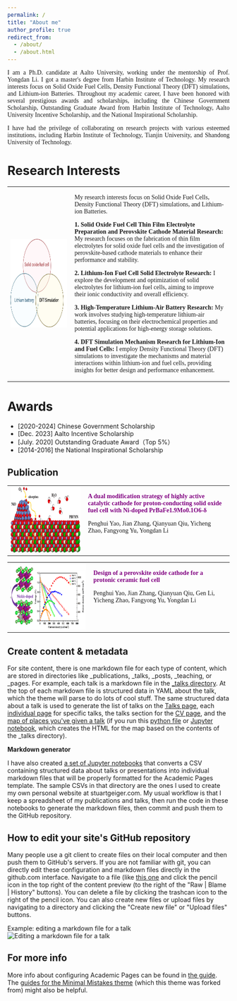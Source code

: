```yaml
---
permalink: /
title: "About me"
author_profile: true
redirect_from: 
  - /about/
  - /about.html
---
```

<p style="text-align: justify; font-family: 'Times New Roman', Times, serif;">
I am a Ph.D. candidate at Aalto University, working under the mentorship of Prof. Yongdan Li. I got a master's degree from Harbin Institute of Technology. My research interests focus on Solid Oxide Fuel Cells, Density Functional Theory (DFT) simulations, and Lithium-ion Batteries. Throughout my academic career, I have been honored with several prestigious awards and scholarships, including the Chinese Government Scholarship, Outstanding Graduate Award from Harbin Institute of Technology, Aalto University Incentive Scholarship, and the National Inspirational Scholarship.  
</p>
<p style="text-align: justify; font-family: 'Times New Roman', Times, serif;">
I have had the privilege of collaborating on research projects with various esteemed institutions, including Harbin Institute of Technology, Tianjin University, and Shandong University of Technology.
</p>

Research Interests
======
<table style="border-collapse: collapse; border: none;">
  <tr style="border: none;">
    <td style="border: none; padding-right: 10px;">
      <img src="../images/research.png" alt="Research Image" style="width:800px; height:200px;">
    </td>
    <td style="border: none; vertical-align: top;">
      <p style="font-family: 'Times New Roman', Times, serif;">
        My research interests focus on Solid Oxide Fuel Cells, Density Functional Theory (DFT) simulations, and Lithium-ion Batteries.
      </p>
      <p style="font-family: 'Times New Roman', Times, serif;">
        <strong>1. Solid Oxide Fuel Cell Thin Film Electrolyte Preparation and Perovskite Cathode Material Research:</strong>
        My research focuses on the fabrication of thin film electrolytes for solid oxide fuel cells and the investigation of perovskite-based cathode materials to enhance their performance and stability.
      </p>
      <p style="font-family: 'Times New Roman', Times, serif;">
        <strong>2. Lithium-Ion Fuel Cell Solid Electrolyte Research:</strong>
        I explore the development and optimization of solid electrolytes for lithium-ion fuel cells, aiming to improve their ionic conductivity and overall efficiency.
      </p>
      <p style="font-family: 'Times New Roman', Times, serif;">
        <strong>3. High-Temperature Lithium-Air Battery Research:</strong>
        My work involves studying high-temperature lithium-air batteries, focusing on their electrochemical properties and potential applications for high-energy storage solutions.
      </p>
      <p style="font-family: 'Times New Roman', Times, serif;">
        <strong>4. DFT Simulation Mechanism Research for Lithium-Ion and Fuel Cells:</strong>
        I employ Density Functional Theory (DFT) simulations to investigate the mechanisms and material interactions within lithium-ion and fuel cells, providing insights for better design and performance enhancement.
      </p>
    </td>
  </tr>
</table>

Awards
======
- [2020-2024] Chinese Government Scholarship
- [Dec. 2023] Aalto Incentive Scholarship
- [July. 2020] Outstanding Graduate Award（Top 5%）
- [2014-2016] the National Inspirational Scholarship


Publication
------
<table style="border-collapse: collapse; border: none;">
  <tr style="border: none;">
    <td style="border: none; padding-right: 10px;">
      <img src="../images/JPS.png" alt="Image" style="width:600px; height:150px;">
    </td>
    <td style="border: none; vertical-align: top;">
      <p style="font-family: 'Times New Roman', Times, serif; font-weight: bold; color: purple;">
        <a href="https://www.sciencedirect.com/science/article/pii/S0378775324005433" style="color: purple; text-decoration: none;">
          A dual modification strategy of highly active catalytic cathode for proton-conducting solid oxide fuel cell with Ni-doped PrBaFe1.9Mo0.1O6-δ
        </a>
      </p>
      <p style="font-family: 'Times New Roman', Times, serif;">
        Penghui Yao, Jian Zhang, Qianyuan Qiu, Yicheng Zhao, Fangyong Yu, Yongdan Li
      </p>
    </td>
  </tr>
</table>

<table style="border-collapse: collapse; border: none;">
  <tr style="border: none;">
    <td style="border: none; padding-right: 10px;">
      <img src="../images/ceramic.png" alt="Image" style="width:320px; height:150px;">
    </td>
    <td style="border: none; vertical-align: top;">
      <p style="font-family: 'Times New Roman', Times, serif; font-weight: bold; color: purple;">
        <a href="https://www.sciencedirect.com/science/article/pii/S0272884223034478" style="color: purple; text-decoration: none;">
          Design of a perovskite oxide cathode for a protonic ceramic fuel cell
        </a>
      </p>
      <p style="font-family: 'Times New Roman', Times, serif;">
        Penghui Yao, Jian Zhang, Qianyuan Qiu, Gen Li, Yicheng Zhao, Fangyong Yu, Yongdan Li
      </p>
    </td>
  </tr>
</table>


Create content & metadata
------
For site content, there is one markdown file for each type of content, which are stored in directories like _publications, _talks, _posts, _teaching, or _pages. For example, each talk is a markdown file in the [_talks directory](https://github.com/academicpages/academicpages.github.io/tree/master/_talks). At the top of each markdown file is structured data in YAML about the talk, which the theme will parse to do lots of cool stuff. The same structured data about a talk is used to generate the list of talks on the [Talks page](https://academicpages.github.io/talks), each [individual page](https://academicpages.github.io/talks/2012-03-01-talk-1) for specific talks, the talks section for the [CV page](https://academicpages.github.io/cv), and the [map of places you've given a talk](https://academicpages.github.io/talkmap.html) (if you run this [python file](https://github.com/academicpages/academicpages.github.io/blob/master/talkmap.py) or [Jupyter notebook](https://github.com/academicpages/academicpages.github.io/blob/master/talkmap.ipynb), which creates the HTML for the map based on the contents of the _talks directory).

**Markdown generator**

I have also created [a set of Jupyter notebooks](https://github.com/academicpages/academicpages.github.io/tree/master/markdown_generator
) that converts a CSV containing structured data about talks or presentations into individual markdown files that will be properly formatted for the Academic Pages template. The sample CSVs in that directory are the ones I used to create my own personal website at stuartgeiger.com. My usual workflow is that I keep a spreadsheet of my publications and talks, then run the code in these notebooks to generate the markdown files, then commit and push them to the GitHub repository.

How to edit your site's GitHub repository
------
Many people use a git client to create files on their local computer and then push them to GitHub's servers. If you are not familiar with git, you can directly edit these configuration and markdown files directly in the github.com interface. Navigate to a file (like [this one](https://github.com/academicpages/academicpages.github.io/blob/master/_talks/2012-03-01-talk-1.md) and click the pencil icon in the top right of the content preview (to the right of the "Raw | Blame | History" buttons). You can delete a file by clicking the trashcan icon to the right of the pencil icon. You can also create new files or upload files by navigating to a directory and clicking the "Create new file" or "Upload files" buttons. 

Example: editing a markdown file for a talk
![Editing a markdown file for a talk](/images/editing-talk.png)

For more info
------
More info about configuring Academic Pages can be found in [the guide](https://academicpages.github.io/markdown/). The [guides for the Minimal Mistakes theme](https://mmistakes.github.io/minimal-mistakes/docs/configuration/) (which this theme was forked from) might also be helpful.
